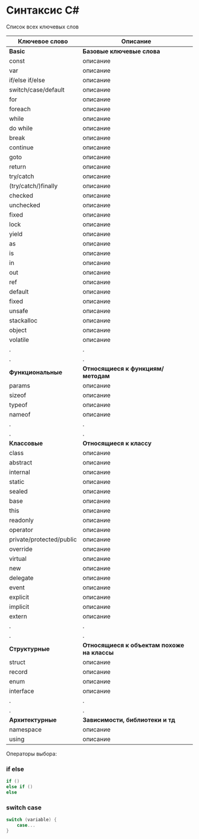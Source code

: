 # Синтаксис C#

Список всех ключевых слов
<table>
    <thead>
        <th>Ключевое слово</th>
        <th>Описание</th>
    </thead>
    <tbody>
        <tr>
            <td><b>Basic</b></td>
            <td><b>Базовые ключевые слова</b></td>
        </tr>
        <tr>
            <td>const</td>
            <td>описание</td>
        </tr>
        <tr>
            <td>var</td>
            <td>описание</td>
        </tr>
        <tr>
            <td>if/else if/else</td>
            <td>описание</td>
        </tr>
        <tr>
            <td>switch/case/default</td>
            <td>описание</td>
        </tr>
        <tr>
            <td>for</td>
            <td>описание</td>
        </tr>
        <tr>
            <td>foreach</td>
            <td>описание</td>
        </tr>
        <tr>
            <td>while</td>
            <td>описание</td>
        </tr>
        <tr>
            <td>do while</td>
            <td>описание</td>
        </tr>
        <tr>
            <td>break</td>
            <td>описание</td>
        </tr>
        <tr>
            <td>continue</td>
            <td>описание</td>
        </tr>
        <tr>
            <td>goto</td>
            <td>описание</td>
        </tr>
        <tr>
            <td>return</td>
            <td>описание</td>
        </tr>
        <tr>
            <td>try/catch</td>
            <td>описание</td>
        </tr>
        <tr>
            <td>(try/catch/)finally</td>
            <td>описание</td>
        </tr>
        <tr>
            <td>checked</td>
            <td>описание</td>
        </tr>
        <tr>
            <td>unchecked</td>
            <td>описание</td>
        </tr>
        <tr>
            <td>fixed</td>
            <td>описание</td>
        </tr>
        <tr>
            <td>lock</td>
            <td>описание</td>
        </tr>
        <tr>
            <td>yield</td>
            <td>описание</td>
        </tr>
        <tr>
            <td>as</td>
            <td>описание</td>
        </tr>
        <tr>
            <td>is</td>
            <td>описание</td>
        </tr>
        <tr>
            <td>in</td>
            <td>описание</td>
        </tr>
        <tr>
            <td>out</td>
            <td>описание</td>
        </tr>
        <tr>
            <td>ref</td>
            <td>описание</td>
        </tr>
        <tr>
            <td>default</td>
            <td>описание</td>
        </tr>
        <tr>
            <td>fixed</td>
            <td>описание</td>
        </tr>
        <tr>
            <td>unsafe</td>
            <td>описание</td>
        </tr>
        <tr>
            <td>stackalloc</td>
            <td>описание</td>
        </tr>
        <tr>
            <td>object</td>
            <td>описание</td>
        </tr>
        <tr>
            <td>volatile</td>
            <td>описание</td>
        </tr>
        <tr>
            <td>.</td>
            <td>.</td>
        </tr>
        <tr>
            <td>.</td>
            <td>.</td>
        </tr>
        <tr>
            <td><b>Функциональные</b></td>
            <td><b>Относящиеся к функциям/методам</b></td>
        </tr>
        <tr>
            <td>params</td>
            <td>описание</td>
        </tr>
        <tr>
            <td>sizeof</td>
            <td>описание</td>
        </tr>
        <tr>
            <td>typeof</td>
            <td>описание</td>
        </tr>
        <tr>
            <td>nameof</td>
            <td>описание</td>
        </tr>
        <tr>
            <td>.</td>
            <td>.</td>
        </tr>
        <tr>
            <td>.</td>
            <td>.</td>
        </tr>
        <tr>
            <td><b>Классовые</b></td>
            <td><b>Относящиеся к классу</b></td>
        </tr>
        <tr>
            <td>class</td>
            <td>описание</td>
        </tr>
        <tr>
            <td>abstract</td>
            <td>описание</td>
        </tr>
        <tr>
            <td>internal</td>
            <td>описание</td>
        </tr>
        <tr>
            <td>static</td>
            <td>описание</td>
        </tr>
        <tr>
            <td>sealed</td>
            <td>описание</td>
        </tr>
        <tr>
            <td>base</td>
            <td>описание</td>
        </tr>
        <tr>
            <td>this</td>
            <td>описание</td>
        </tr>
        <tr>
            <td>readonly</td>
            <td>описание</td>
        </tr>
        <tr>
            <td>operator</td>
            <td>описание</td>
        </tr>
        <tr>
            <td>private/protected/public</td>
            <td>описание</td>
        </tr>
        <tr>
            <td>override</td>
            <td>описание</td>
        </tr>
        <tr>
            <td>virtual</td>
            <td>описание</td>
        </tr>
        <tr>
            <td>new</td>
            <td>описание</td>
        </tr>
        <tr>
            <td>delegate</td>
            <td>описание</td>
        </tr>
        <tr>
            <td>event</td>
            <td>описание</td>
        </tr>
        <tr>
            <td>explicit</td>
            <td>описание</td>
        </tr>
        <tr>
            <td>implicit</td>
            <td>описание</td>
        </tr>
         <tr>
            <td>extern</td>
            <td>описание</td>
        </tr>
        <tr>
            <td>.</td>
            <td>.</td>
        </tr>
        <tr>
            <td>.</td>
            <td>.</td>
        </tr>
        <tr>
            <td><b>Структурные</b></td>
            <td><b>Относящиеся к объектам похоже на классы</b></td>
        </tr>
        <tr>
            <td>struct</td>
            <td>описание</td>
        </tr>
        <tr>
            <td>record</td>
            <td>описание</td>
        </tr>
        <tr>
            <td>enum</td>
            <td>описание</td>
        </tr>
        <tr>
            <td>interface</td>
            <td>описание</td>
        </tr>
        <tr>
            <td>.</td>
            <td>.</td>
        </tr>
        <tr>
            <td>.</td>
            <td>.</td>
        </tr>
        <tr>
            <td><b>Архитектурные</b></td>
            <td><b>Зависимости, библиотеки и тд</b></td>
        </tr>
        <tr>
            <td>namespace</td>
            <td>описание</td>
        </tr>
        <tr>
            <td>using</td>
            <td>описание</td>
        </tr>
    </tbody>
</table>

Операторы выбора:

### if else
```C#
if ()
else if ()
else
```

### switch case
```C#
switch (variable) {
    case...
}
```